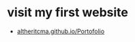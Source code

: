 # visit my first website
- [altheritcma.github.io/Portofolio](https://altheritcma.github.io/Portofolio/)

